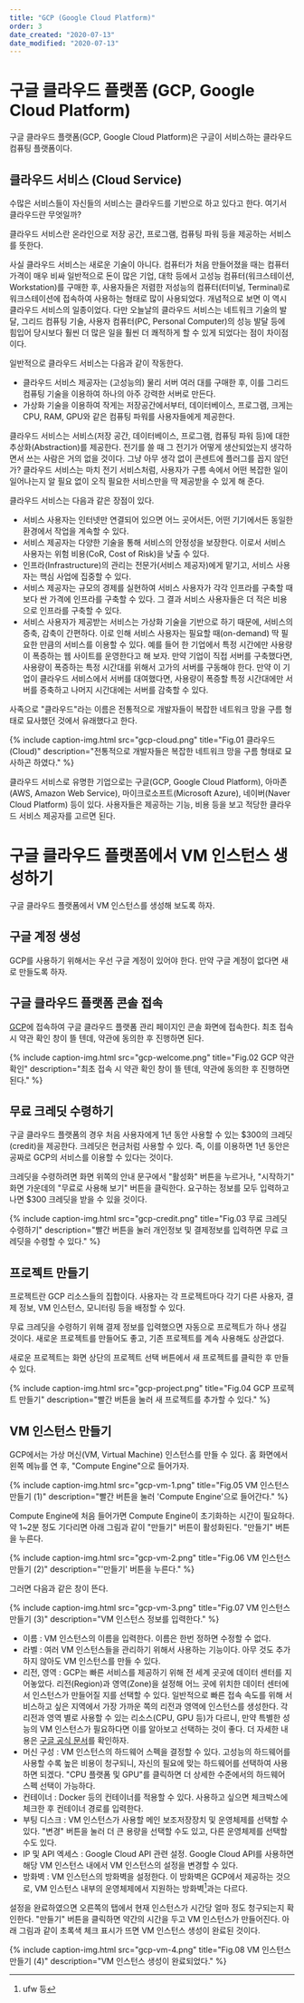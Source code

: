 ```yaml
---
title: "GCP (Google Cloud Platform)"
order: 3
date_created: "2020-07-13"
date_modified: "2020-07-13"
---
```


# 구글 클라우드 플랫폼 (GCP, Google Cloud Platform)

구글 클라우드 플랫폼(GCP, Google Cloud Platform)은 구글이 서비스하는 클라우드 컴퓨팅 플랫폼이다.

## 클라우드 서비스 (Cloud Service)

수많은 서비스들이 자신들의 서비스는 클라우드를 기반으로 하고 있다고 한다. 여기서 클라우드란 무엇일까? 

클라우드 서비스란 온라인으로 저장 공간, 프로그램, 컴퓨팅 파워 등을 제공하는 서비스를 뜻한다.

사실 클라우드 서비스는 새로운 기술이 아니다. 컴퓨터가 처음 만들어졌을 때는 컴퓨터 가격이 매우 비싸 일반적으로 돈이 많은 기업, 대학 등에서 고성능 컴퓨터(워크스테이션, Workstation)를 구매한 후, 사용자들은 저렴한 저성능의 컴퓨터(터미널, Terminal)로 워크스테이션에 접속하여 사용하는 형태로 많이 사용되었다. 개념적으로 보면 이 역시 클라우드 서비스의 일종이었다. 다만 오늘날의 클라우드 서비스는 네트워크 기술의 발달, 그리드 컴퓨팅 기술, 사용자 컴퓨터(PC, Personal Computer)의 성능 발달 등에 힘입어 당시보다 훨씬 더 많은 일을 훨씬 더 쾌적하게 할 수 있게 되었다는 점이 차이점이다.

일반적으로 클라우드 서비스는 다음과 같이 작동한다.

- 클라우드 서비스 제공자는 (고성능의) 물리 서버 여러 대를 구매한 후, 이를 그리드 컴퓨팅 기술을 이용하여 하나의 아주 강력한 서버로 만든다.
- 가상화 기술을 이용하여 작게는 저장공간에서부터, 데이터베이스, 프로그램, 크게는 CPU, RAM, GPU와 같은 컴퓨팅 파워를 사용자들에게 제공한다.

클라우드 서비스는 서비스(저장 공간, 데이터베이스, 프로그램, 컴퓨팅 파워 등)에 대한 추상화(Abstraction)를 제공한다. 전기를 쓸 때 그 전기가 어떻게 생산되었는지 생각하면서 쓰는 사람은 거의 없을 것이다. 그냥 아무 생각 없이 콘센트에 플러그를 꼽지 않던가? 클라우드 서비스는 마치 전기 서비스처럼, 사용자가 구름 속에서 어떤 복잡한 일이 일어나는지 알 필요 없이 오직 필요한 서비스만을 딱 제공받을 수 있게 해 준다.

클라우드 서비스는 다음과 같은 장점이 있다.

- 서비스 사용자는 인터넷만 연결되어 있으면 어느 곳어서든, 어떤 기기에서든 동일한 환경에서 작업을 계속할 수 있다.
- 서비스 제공자는 다양한 기술을 통해 서비스의 안정성을 보장한다. 이로서 서비스 사용자는 위험 비용(CoR, Cost of Risk)을 낮출 수 있다.
- 인프라(Infrastructure)의 관리는 전문가(서비스 제공자)에게 맡기고, 서비스 사용자는 핵심 사업에 집중할 수 있다.
- 서비스 제공자는 규모의 경제를 실현하여 서비스 사용자가 각각 인프라를 구축할 때보다 싼 가격에 인프라를 구축할 수 있다. 그 결과 서비스 사용자들은 더 적은 비용으로 인프라를 구축할 수 있다.
- 서비스 사용자가 제공받는 서비스는 가상화 기술을 기반으로 하기 때문에, 서비스의 증축, 감축이 간편하다. 이로 인해 서비스 사용자는 필요할 때(on-demand) 딱 필요한 만큼의 서비스를 이용할 수 있다. 예를 들어 한 기업에서 특정 시간에만 사용량이 폭증하는 웹 사이트를 운영한다고 해 보자. 만약 기업이 직접 서버를 구축했다면, 사용량이 폭증하는 특정 시간대를 위해서 고가의 서버를 구동해야 한다. 만약 이 기업이 클라우드 서비스에서 서버를 대여했다면, 사용량이 폭증할 특정 시간대에만 서버를 증축하고 나머지 시간대에는 서버를 감축할 수 있다. 

사족으로 "클라우드"라는 이름은 전통적으로 개발자들이 복잡한 네트워크 망을 구름 형태로 묘사했던 것에서 유래했다고 한다.

{% include caption-img.html src="gcp-cloud.png" title="Fig.01 클라우드 (Cloud)" description="전통적으로 개발자들은 복잡한 네트워크 망을 구름 형태로 묘사하곤 하였다." %}

클라우드 서비스로 유명한 기업으로는 구글(GCP, Google Cloud Platform), 아마존(AWS, Amazon Web Service), 마이크로소프트(Microsoft Azure), 네이버(Naver Cloud Platform) 등이 있다. 사용자들은 제공하는 기능, 비용 등을 보고 적당한 클라우드 서비스 제공자를 고르면 된다.

# 구글 클라우드 플랫폼에서 VM 인스턴스 생성하기

구글 클라우드 플랫폼에서 VM 인스턴스를 생성해 보도록 하자.

## 구글 계정 생성

GCP를 사용하기 위해서는 우선 구글 계정이 있어야 한다. 만약 구글 계정이 없다면 새로 만들도록 하자.

## 구글 클라우드 플랫폼 콘솔 접속

[GCP](https://console.cloud.google.com/)에 접속하여 구글 클라우드 플랫폼 관리 페이지인 콘솔 화면에 접속한다. 최초 접속 시 약관 확인 창이 뜰 텐데, 약관에 동의한 후 진행하면 된다.

{% include caption-img.html src="gcp-welcome.png" title="Fig.02 GCP 약관 확인" description="최초 접속 시 약관 확인 창이 뜰 텐데, 약관에 동의한 후 진행하면 된다." %}

## 무료 크레딧 수령하기

구글 클라우드 플랫폼의 경우 처음 사용자에게 1년 동안 사용할 수 있는 $300의 크레딧(credit)을 제공한다. 크레딧은 현금처럼 사용할 수 있다. 즉, 이를 이용하면 1년 동안은 공짜로 GCP의 서비스를 이용할 수 있다는 것이다.

크레딧을 수령하려면 화면 위쪽의 안내 문구에서 "활성화" 버튼을 누르거나, "시작하기" 화면 가운데의 "무료로 사용해 보기" 버튼을 클릭한다. 요구하는 정보를 모두 입력하고 나면 $300 크레딧을 받을 수 있을 것이다.

{% include caption-img.html src="gcp-credit.png" title="Fig.03 무료 크레딧 수령하기" description="빨간 버튼을 눌러 개인정보 및 결제정보를 입력하면 무료 크레딧을 수령할 수 있다." %}

## 프로젝트 만들기

프로젝트란 GCP 리소스들의 집합이다. 사용자는 각 프로젝트마다 각기 다른 사용자, 결제 정보, VM 인스턴스, 모니터링 등을 배정할 수 있다.

무료 크레딧을 수령하기 위해 결제 정보를 입력했으면 자동으로 프로젝트가 하나 생길 것이다. 새로운 프로젝트를 만들어도 좋고, 기존 프로젝트를 계속 사용해도 상관없다.

새로운 프로젝트는 화면 상단의 프로젝트 선택 버튼에서 새 프로젝트를 클릭한 후 만들 수 있다.

{% include caption-img.html src="gcp-project.png" title="Fig.04 GCP 프로젝트 만들기" description="빨간 버튼을 눌러 새 프로젝트를 추가할 수 있다." %}

## VM 인스턴스 만들기

GCP에서는 가상 머신(VM, Virtual Machine) 인스턴스를 만들 수 있다. 홈 화면에서 왼쪽 메뉴를 연 후, "Compute Engine"으로 들어가자. 

{% include caption-img.html src="gcp-vm-1.png" title="Fig.05 VM 인스턴스 만들기 (1)" description="빨간 버튼을 눌러 'Compute Engine'으로 들어간다." %}

Compute Engine에 처음 들어가면 Compute Engine이 초기화하는 시간이 필요하다. 약 1~2분 정도 기다리면 아래 그림과 같이 "만들기" 버튼이 활성화된다. "만들기" 버튼을 누른다.

{% include caption-img.html src="gcp-vm-2.png" title="Fig.06 VM 인스턴스 만들기 (2)" description="'만들기' 버튼을 누른다." %}

그러면 다음과 같은 창이 뜬다.

{% include caption-img.html src="gcp-vm-3.png" title="Fig.07 VM 인스턴스 만들기 (3)" description="VM 인스턴스 정보를 입력한다." %}

- 이름 : VM 인스턴스의 이름을 입력한다. 이름은 한번 정하면 수정할 수 없다.
- 라벨 : 여러 VM 인스턴스들을 관리하기 위해서 사용하는 기능이다. 아무 것도 추가하지 않아도 VM 인스턴스를 만들 수 있다.
- 리전, 영역 : GCP는 빠른 서비스를 제공하기 위해 전 세계 곳곳에 데이터 센터를 지어놓았다. 리전(Region)과 영역(Zone)을 설정해 어느 곳에 위치한 데이터 센터에서 인스턴스가 만들어질 지를 선택할 수 있다. 일반적으로 빠른 접속 속도를 위해 서비스하고 싶은 지역에서 가장 가까운 쪽의 리전과 영역에 인스턴스를 생성한다. 각 리전과 영역 별로 사용할 수 있는 리소스(CPU, GPU 등)가 다르니, 만약 특별한 성능의 VM 인스턴스가 필요하다면 이를 알아보고 선택하는 것이 좋다. 더 자세한 내용은 [구글 공식 문서](https://cloud.google.com/compute/docs/regions-zones)를 확인하자.
- 머신 구성 : VM 인스턴스의 하드웨어 스펙을 결정할 수 있다. 고성능의 하드웨어를 사용할 수록 높은 비용이 청구되니, 자신의 필요에 맞는 하드웨어를 선택하여 사용하면 되겠다. "CPU 플랫폼 및 GPU"를 클릭하면 더 상세한 수준에서의 하드웨어 스펙 선택이 가능하다.
- 컨테이너 : Docker 등의 컨테이너를 적용할 수 있다. 사용하고 싶으면 체크박스에 체크한 후 컨테이너 경로를 입력한다.
- 부팅 디스크 : VM 인스턴스가 사용할 메인 보조저장장치 및 운영체제를 선택할 수 있다. "변경" 버튼을 눌러 더 큰 용량을 선택할 수도 있고, 다른 운영체제를 선택할 수도 있다.
- IP 및 API 엑세스 : Google Cloud API 관련 설정. Google Cloud API를 사용하면 해당 VM 인스턴스 내에서 VM 인스턴스의 설정을 변경할 수 있다.
- 방화벽 : VM 인스턴스의 방화벽을 설정한다. 이 방화벽은 GCP에서 제공하는 것으로, VM 인스턴스 내부의 운영체제에서 지원하는 방화벽[^1]과는 다르다.

[^1]: ufw 등

설정을 완료하였으면 오른쪽의 탭에서 현재 인스턴스가 시간당 얼마 정도 청구되는지 확인한다. "만들기" 버튼을 클릭하면 약간의 시간을 두고 VM 인스턴스가 만들어진다. 아래 그림과 같이 초록색 체크 표시가 뜨면 VM 인스턴스 생성이 완료된 것이다.

{% include caption-img.html src="gcp-vm-4.png" title="Fig.08 VM 인스턴스 만들기 (4)" description="VM 인스턴스 생성이 완료되었다." %}


